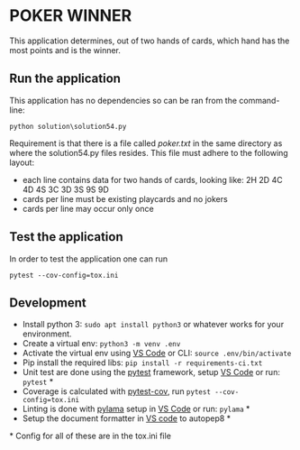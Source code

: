 # POKER WINNER
This application determines, out of two hands of cards, which hand has the most points and is the winner.

## Run the application
This application has no dependencies so can be ran from the command-line:
```
python solution\solution54.py
```
Requirement is that there is a file called *poker.txt* in the same directory as where the solution54.py files resides.
This file must adhere to the following layout:
- each line contains data for two hands of cards, looking like: 2H 2D 4C 4D 4S 3C 3D 3S 9S 9D
- cards per line must be existing playcards and no jokers
- cards per line may occur only once

## Test the application
In order to test the application one can run
```
pytest --cov-config=tox.ini
```

## Development

- Install python 3: `sudo apt install python3` or whatever works for your environment.
- Create a virtual env: `python3 -m venv .env`
- Activate the virtual env using [VS Code](https://code.visualstudio.com/docs/python/environments)
  or CLI: `source .env/bin/activate`
- Pip install the required libs: `pip install -r requirements-ci.txt`
- Unit test are done using the [pytest](http://doc.pytest.org/en/latest/getting-started.html) framework, setup [VS Code](https://code.visualstudio.com/docs/python/testing) or run: `pytest` *
- Coverage is calculated with [pytest-cov](https://pytest-cov.readthedocs.io/en/latest/), run `pytest --cov-config=tox.ini`
- Linting is done with [pylama](https://pylama.readthedocs.io/en/latest/) setup in [VS Code](https://code.visualstudio.com/docs/python/linting) or run: `pylama` *
- Setup the document formatter in [VS code](https://code.visualstudio.com/docs/python/editing#_formatting) to autopep8 *

\* Config for all of these are in the tox.ini file
